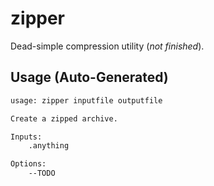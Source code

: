 # zipper

Dead-simple compression utility (*not finished*).


## Usage (Auto-Generated)

```bash
usage: zipper inputfile outputfile

Create a zipped archive.

Inputs:
    .anything

Options:
    --TODO


```

